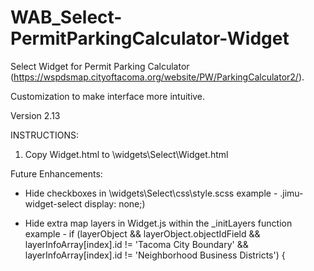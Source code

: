 # WAB_Select-PermitParkingCalculator-Widget
Select Widget for Permit Parking Calculator (https://wspdsmap.cityoftacoma.org/website/PW/ParkingCalculator2/).

Customization to make interface more intuitive.

Version 2.13

INSTRUCTIONS:
1. Copy Widget.html to \widgets\Select\Widget.html


Future Enhancements: 

* Hide checkboxes in \widgets\Select\css\style.scss 
  example - .jimu-widget-select display: none;)

* Hide extra map layers in Widget.js within the _initLayers function
  example - if (layerObject && layerObject.objectIdField && layerInfoArray[index].id != 'Tacoma City Boundary' && layerInfoArray[index].id != 'Neighborhood Business Districts') {

